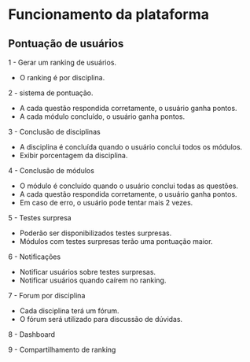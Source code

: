 # Funcionamento da plataforma

## Pontuação de usuários
1 - Gerar um ranking de usuários.

- O ranking é por disciplina.

2 - sistema de pontuação.

- A cada questão respondida corretamente, o usuário ganha pontos.
- A cada módulo concluído, o usuário ganha pontos.

3 - Conclusão de disciplinas

- A disciplina é concluída quando o usuário conclui todos os módulos.
- Exibir porcentagem da disciplina.

4 - Conclusão de módulos

- O módulo é concluído quando o usuário conclui todas as questões.
- A cada questão respondida corretamente, o usuário ganha pontos.
- Em caso de erro, o usuário pode tentar mais 2 vezes.

5 - Testes surpresa

- Poderão ser disponibilizados testes surpresas.
- Módulos com testes surpresas terão uma pontuação maior.

6 - Notificações

- Notificar usuários sobre testes surpresas.
- Notificar usuários quando caírem no ranking.

7 - Forum por disciplina

- Cada disciplina terá um fórum.
- O fórum será utilizado para discussão de dúvidas.

8 - Dashboard

9 - Compartilhamento de ranking
